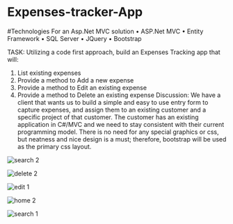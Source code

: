 # Expenses-tracker-App
#Technologies
For an Asp.Net MVC solution 
• ASP.Net MVC
• Entity Framework
• SQL Server
• JQuery
• Bootstrap

TASK:
Utilizing a code first approach, build an Expenses Tracking app that will:
1. List existing expenses
2. Provide a method to Add a new expense
3. Provide a method to Edit an existing expense
4. Provide a method to Delete an existing expense
Discussion:
We have a client that wants us to build a simple and easy to use entry form to capture expenses, and assign
them to an existing customer and a specific project of that customer. The customer has an existing application
in C#/MVC and we need to stay consistent with their current programming model. There is no need for any
special graphics or css, but neatness and nice design is a must; therefore, bootstrap will be used as the primary
css layout.


![search 2](https://user-images.githubusercontent.com/29130101/45561535-fdff6f80-b815-11e8-9cfd-9565f5fde22b.PNG)

![delete 2](https://user-images.githubusercontent.com/29130101/45562405-68191400-b818-11e8-994b-f971e14c376b.PNG)

![edit 1](https://user-images.githubusercontent.com/29130101/45562409-6b140480-b818-11e8-94ef-576c89866c5d.PNG)

![home 2](https://user-images.githubusercontent.com/29130101/45562412-6d765e80-b818-11e8-83ae-02781792217c.PNG)

![search 1](https://user-images.githubusercontent.com/29130101/45562422-6fd8b880-b818-11e8-9bbe-e4f4bafd2b70.PNG)
